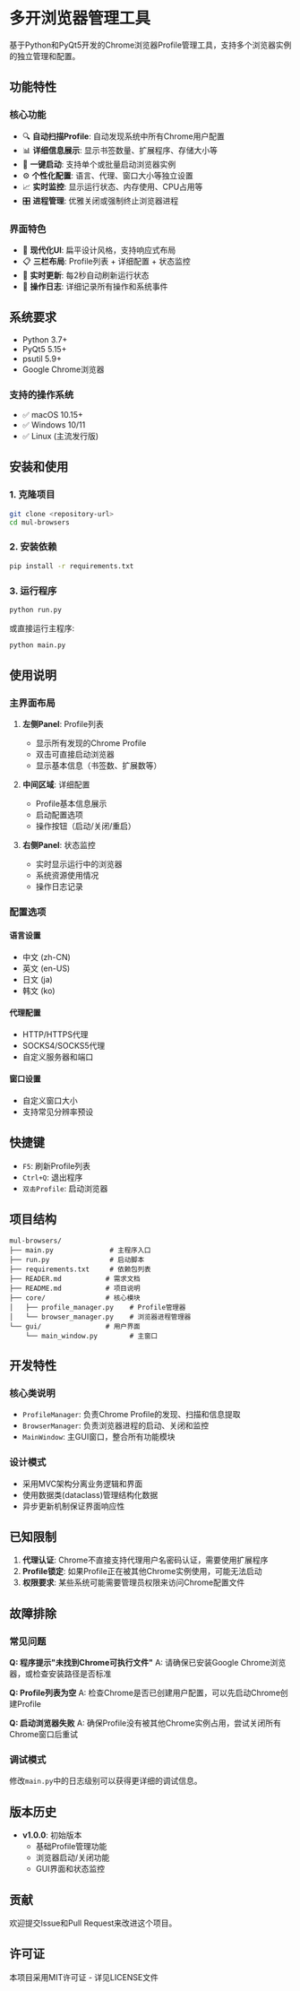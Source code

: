 # 多开浏览器管理工具

基于Python和PyQt5开发的Chrome浏览器Profile管理工具，支持多个浏览器实例的独立管理和配置。

## 功能特性

### 核心功能
- 🔍 **自动扫描Profile**: 自动发现系统中所有Chrome用户配置
- 📊 **详细信息展示**: 显示书签数量、扩展程序、存储大小等
- 🚀 **一键启动**: 支持单个或批量启动浏览器实例
- ⚙️ **个性化配置**: 语言、代理、窗口大小等独立设置
- 📈 **实时监控**: 显示运行状态、内存使用、CPU占用等
- 🎛️ **进程管理**: 优雅关闭或强制终止浏览器进程

### 界面特色
- 🎨 **现代化UI**: 扁平设计风格，支持响应式布局
- 📋 **三栏布局**: Profile列表 + 详细配置 + 状态监控
- 🔄 **实时更新**: 每2秒自动刷新运行状态
- 📝 **操作日志**: 详细记录所有操作和系统事件

## 系统要求

- Python 3.7+
- PyQt5 5.15+
- psutil 5.9+
- Google Chrome浏览器

### 支持的操作系统
- ✅ macOS 10.15+
- ✅ Windows 10/11
- ✅ Linux (主流发行版)

## 安装和使用

### 1. 克隆项目
```bash
git clone <repository-url>
cd mul-browsers
```

### 2. 安装依赖
```bash
pip install -r requirements.txt
```

### 3. 运行程序
```bash
python run.py
```
或直接运行主程序:
```bash
python main.py
```

## 使用说明

### 主界面布局

1. **左侧Panel**: Profile列表
   - 显示所有发现的Chrome Profile
   - 双击可直接启动浏览器
   - 显示基本信息（书签数、扩展数等）

2. **中间区域**: 详细配置
   - Profile基本信息展示
   - 启动配置选项
   - 操作按钮（启动/关闭/重启）

3. **右侧Panel**: 状态监控
   - 实时显示运行中的浏览器
   - 系统资源使用情况
   - 操作日志记录

### 配置选项

#### 语言设置
- 中文 (zh-CN)
- 英文 (en-US) 
- 日文 (ja)
- 韩文 (ko)

#### 代理配置
- HTTP/HTTPS代理
- SOCKS4/SOCKS5代理
- 自定义服务器和端口

#### 窗口设置
- 自定义窗口大小
- 支持常见分辨率预设

## 快捷键

- `F5`: 刷新Profile列表
- `Ctrl+Q`: 退出程序
- `双击Profile`: 启动浏览器

## 项目结构

```
mul-browsers/
├── main.py              # 主程序入口
├── run.py               # 启动脚本
├── requirements.txt     # 依赖包列表
├── READER.md           # 需求文档
├── README.md           # 项目说明
├── core/               # 核心模块
│   ├── profile_manager.py    # Profile管理器
│   └── browser_manager.py    # 浏览器进程管理器
└── gui/                # 用户界面
    └── main_window.py        # 主窗口
```

## 开发特性

### 核心类说明

- `ProfileManager`: 负责Chrome Profile的发现、扫描和信息提取
- `BrowserManager`: 负责浏览器进程的启动、关闭和监控
- `MainWindow`: 主GUI窗口，整合所有功能模块

### 设计模式
- 采用MVC架构分离业务逻辑和界面
- 使用数据类(dataclass)管理结构化数据
- 异步更新机制保证界面响应性

## 已知限制

1. **代理认证**: Chrome不直接支持代理用户名密码认证，需要使用扩展程序
2. **Profile锁定**: 如果Profile正在被其他Chrome实例使用，可能无法启动
3. **权限要求**: 某些系统可能需要管理员权限来访问Chrome配置文件

## 故障排除

### 常见问题

**Q: 程序提示"未找到Chrome可执行文件"**
A: 请确保已安装Google Chrome浏览器，或检查安装路径是否标准

**Q: Profile列表为空**
A: 检查Chrome是否已创建用户配置，可以先启动Chrome创建Profile

**Q: 启动浏览器失败**
A: 确保Profile没有被其他Chrome实例占用，尝试关闭所有Chrome窗口后重试

### 调试模式
修改`main.py`中的日志级别可以获得更详细的调试信息。

## 版本历史

- **v1.0.0**: 初始版本
  - 基础Profile管理功能
  - 浏览器启动/关闭功能
  - GUI界面和状态监控

## 贡献

欢迎提交Issue和Pull Request来改进这个项目。

## 许可证

本项目采用MIT许可证 - 详见LICENSE文件 